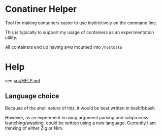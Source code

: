 # Conatiner Helper

Tool for making containers easier to use instinctively on the command line.

This is typically to support my usage of containers as an experimentation utility.

All containers end up having `$PWD` mounted into `/hostdata`

# Help

see [src/HELP.md](src/HELP.md)

## Language choice

Because of the shell nature of this, it would be best written in bash/bbash

However, as an experiment in using argument parsing and subprocess launching/awaiting, could be written using a new language. Currently I am thinking of either Zig or Nim.
